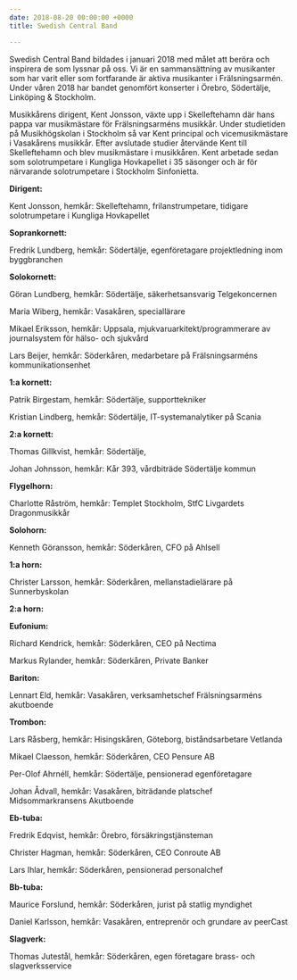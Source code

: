 ```yaml
---
date: 2018-08-20 00:00:00 +0000
title: Swedish Central Band

---
```

Swedish Central Band bildades i januari 2018 med målet att beröra och inspirera de som lyssnar på oss. Vi är en sammansättning av musikanter som har varit eller som fortfarande är aktiva musikanter i Frälsningsarmén. Under våren 2018 har bandet genomfört konserter i Örebro, Södertälje, Linköping & Stockholm.

Musikkårens dirigent, Kent Jonsson, växte upp i Skelleftehamn där hans pappa var musikmästare för Frälsningsarméns musikkår. Under studietiden på Musikhögskolan i Stockholm så var Kent principal och vicemusikmästare i Vasakårens musikkår. Efter avslutade studier återvände Kent till Skelleftehamn och blev musikmästare i musikkåren. Kent arbetade sedan som solotrumpetare i Kungliga Hovkapellet i 35 säsonger och är för närvarande solotrumpetare i Stockholm Sinfonietta.

**Dirigent:**

Kent Jonsson, hemkår: Skelleftehamn, frilanstrumpetare, tidigare solotrumpetare i Kungliga Hovkapellet

**Soprankornett:**

Fredrik Lundberg, hemkår: Södertälje, egenföretagare projektledning inom byggbranchen

**Solokornett:**

Göran Lundberg, hemkår: Södertälje, säkerhetsansvarig Telgekoncernen

Maria Wiberg, hemkår: Vasakåren, speciallärare

Mikael Eriksson, hemkår: Uppsala, mjukvaruarkitekt/programmerare av journalsystem för hälso- och sjukvård

Lars Beijer, hemkår: Söderkåren, medarbetare på Frälsningsarméns kommunikationsenhet

**1:a kornett:**

Patrik Birgestam, hemkår: Södertälje, supporttekniker

Kristian Lindberg, hemkår: Södertälje, IT-systemanalytiker på Scania

**2:a kornett:**

Thomas Gillkvist, hemkår: Södertälje,

Johan Johnsson, hemkår: Kår 393, vårdbiträde Södertälje kommun

**Flygelhorn:**

Charlotte Råström, hemkår: Templet Stockholm, StfC Livgardets Dragonmusikkår

**Solohorn:**

Kenneth Göransson, hemkår: Söderkåren, CFO på Ahlsell

**1:a horn:**

Christer Larsson, hemkår: Söderkåren, mellanstadielärare på Sunnerbyskolan

**2:a horn:**

**Eufonium:**

Richard Kendrick, hemkår: Söderkåren, CEO på Nectima

Markus Rylander, hemkår: Söderkåren, Private Banker

**Bariton:**

Lennart Eld, hemkår: Vasakåren, verksamhetschef Frälsningsarméns akutboende

**Trombon:**

Lars Råsberg, hemkår: Hisingskåren, Göteborg, biståndsarbetare Vetlanda

Mikael Claesson, hemkår: Söderkåren, CEO Pensure AB

Per-Olof Ahrnéll, hemkår: Södertälje, pensionerad egenföretagare

Johan Ådvall, hemkår: Vasakåren, biträdande platschef Midsommarkransens Akutboende

**Eb-tuba:**

Fredrik Edqvist, hemkår: Örebro, försäkringstjänsteman

Christer Hagman, hemkår: Söderkåren, CEO Conroute AB

Lars Ihlar, hemkår: Söderkåren, pensionerad personalchef

**Bb-tuba:**

Maurice Forslund, hemkår: Söderkåren, jurist på statlig myndighet

Daniel Karlsson, hemkår: Vasakåren, entreprenör och grundare av peerCast

**Slagverk:**

Thomas Jutestål, hemkår: Söderkåren, egen företagare brass- och slagverksservice